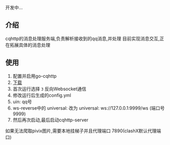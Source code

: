 开发中...
## 介绍
cqhttp的消息处理服务端,负责解析接收到的qq消息,并处理
目前实现消息交互,正在拓展具体的消息处理

## 使用
1. 配置并启用go-cqhttp
2. [下载](https://docs.go-cqhttp.org/)
3. 首次运行选择 `3` 反向Websocket通信
4. 修改运行后生成的config.yml
5. uin: qq号
6. ws-reverse中的 universal: 改为 universal: ws://127.0.0.1:9999/ws (端口号9999)
7. 然后再次启动,最后启动cqhttp-server

如果无法爬取pivix图片,需要本地挂梯子并且代理端口 7890(clashX默认代理端口)
